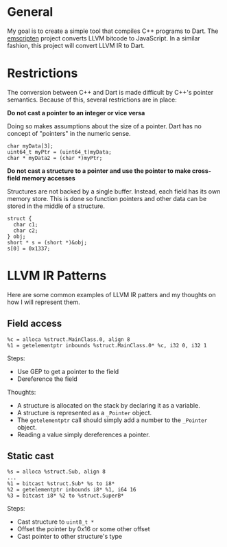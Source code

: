 # General

My goal is to create a simple tool that compiles C++ programs to Dart. The [emscripten](https://github.com/kripken/emscripten) project converts LLVM bitcode to JavaScript. In a similar fashion, this project will convert LLVM IR to Dart.

# Restrictions

The conversion between C++ and Dart is made difficult by C++'s pointer semantics. Because of this, several restrictions are in place:

**Do not cast a pointer to an integer or vice versa**

Doing so makes assumptions about the size of a pointer. Dart has no concept of "pointers" in the numeric sense.

	char myData[3];
	uint64_t myPtr = (uint64_t)myData;
	char * myData2 = (char *)myPtr;

**Do not cast a structure to a pointer and use the pointer to make cross-field memory accesses**

Structures are not backed by a single buffer. Instead, each field has its own memory store. This is done so function pointers and other data can be stored in the middle of a structure.

	struct {
	  char c1;
	  char c2;
	} obj; 
	short * s = (short *)&obj;
	s[0] = 0x1337;

# LLVM IR Patterns

Here are some common examples of LLVM IR patters and my thoughts on how I will represent them.

## Field access

    %c = alloca %struct.MainClass.0, align 8
    %1 = getelementptr inbounds %struct.MainClass.0* %c, i32 0, i32 1

Steps:

 * Use GEP to get a pointer to the field
 * Dereference the field

Thoughts:

 * A structure is allocated on the stack by declaring it as a variable.
 * A structure is represented as a `_Pointer` object.
 * The `getelementptr` call should simply add a number to the `_Pointer` object.
 * Reading a value simply dereferences a pointer.

## Static cast

    %s = alloca %struct.Sub, align 8
    ...
    %1 = bitcast %struct.Sub* %s to i8*
    %2 = getelementptr inbounds i8* %1, i64 16
    %3 = bitcast i8* %2 to %struct.SuperB*

Steps:

 * Cast structure to `uint8_t *`
 * Offset the pointer by 0x16 or some other offset
 * Cast pointer to other structure's type
